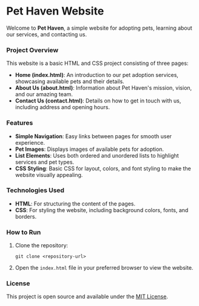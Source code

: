 # Pet Haven Website

Welcome to **Pet Haven**, a simple website for adopting pets, learning about our services, and contacting us.

### Project Overview
This website is a basic HTML and CSS project consisting of three pages:
- **Home (index.html)**: An introduction to our pet adoption services, showcasing available pets and their details.
- **About Us (about.html)**: Information about Pet Haven's mission, vision, and our amazing team.
- **Contact Us (contact.html)**: Details on how to get in touch with us, including address and opening hours.

### Features
- **Simple Navigation**: Easy links between pages for smooth user experience.
- **Pet Images**: Displays images of available pets for adoption.
- **List Elements**: Uses both ordered and unordered lists to highlight services and pet types.
- **CSS Styling**: Basic CSS for layout, colors, and font styling to make the website visually appealing.

### Technologies Used
- **HTML**: For structuring the content of the pages.
- **CSS**: For styling the website, including background colors, fonts, and borders.

### How to Run
1. Clone the repository:
   ```
   git clone <repository-url>
   ```
2. Open the `index.html` file in your preferred browser to view the website.

### License
This project is open source and available under the [MIT License](LICENSE).

